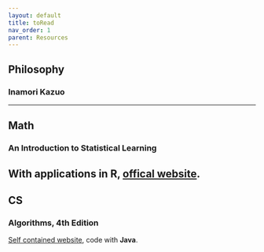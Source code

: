 ```yaml
---
layout: default
title: toRead
nav_order: 1
parent: Resources
---
```


## Philosophy
### Inamori Kazuo
---
## Math
### An Introduction to Statistical Learning
With applications in **R**, [offical website](https://www.statlearning.com/online-course).
---

## CS
### Algorithms, 4th Edition
[Self contained website](https://algs4.cs.princeton.edu/home/), code with **Java**.
